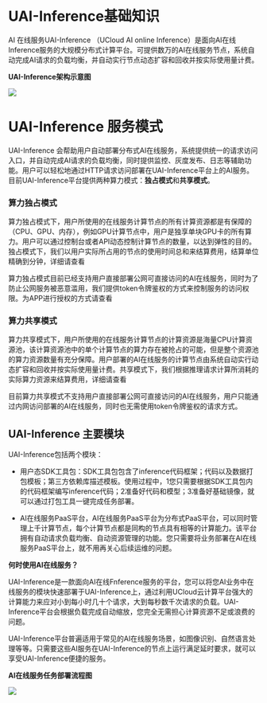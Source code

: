 

# UAI-Inference基础知识
AI 在线服务UAI-Inference （UCloud AI online Inference）是面向AI在线Inference服务的大规模分布式计算平台。可提供数万的AI在线服务节点，系统自动完成AI请求的负载均衡，并自动实行节点动态扩容和回收并按实际使用量计费。

**UAI-Inference架构示意图**

![](ai/uai-inference/images/intro/ai_inference产品示意图.png)

# UAI-Inference 服务模式
UAI-Inference 会帮助用户自动部署分布式AI在线服务，系统提供统一的请求访问入口，并自动完成AI请求的负载均衡，同时提供监控、灰度发布、日志等辅助功能。用户可以轻松地通过HTTP请求访问部署在UAI-Inference平台上的AI服务。
目前UAI-Inference平台提供两种算力模式：**独占模式**和**共享模式**。

### 算力独占模式
算力独占模式下，用户所使用的在线服务计算节点的所有计算资源都是有保障的（CPU、GPU、内存），例如GPU计算节点中，用户是独享单块GPU卡的所有算力。用户可以通过控制台或者API动态控制计算节点的数量，以达到弹性的目的。独占模式下，我们以用户实际所占用的节点的使用时间总和来结算费用，结算单位精确到分钟，详细请查看[](uai-inference/price)

算力独占模式目前已经支持用户直接部署公网可直接访问的AI在线服务，同时为了防止公网服务被恶意滥用，我们提供token令牌鉴权的方式来控制服务的访问权限。为APP进行授权的方式请查看[](uai-inference/use/auth)

### 算力共享模式
算力共享模式下，用户所使用的在线服务计算节点的计算资源是海量CPU计算资源池，该计算资源池中的单个计算节点的算力存在被抢占的可能，但是整个资源池的算力资源数量有充分保障。用户部署的AI在线服务的计算节点由系统自动实行动态扩容和回收并按实际使用量计费。共享模式下，我们根据推理请求计算所消耗的实际算力资源来结算费用，详细请查看[](uai-inference/price)

目前算力共享模式不支持用户直接部署公网可直接访问的AI在线服务，用户只能通过内网访问部署的AI在线服务，同时也无需使用token令牌鉴权的请求方式。

## UAI-Inference 主要模块
UAI-Inference包括两个模块：

+ 用户态SDK工具包：SDK工具包包含了inference代码框架；代码以及数据打包模板；第三方依赖库描述模板。使用过程中，1您只需要根据SDK工具包内的代码框架编写inference代码；2准备好代码和模型；3准备好基础镜像，就可以通过打包工具一键完成任务部署。

+ AI在线服务PaaS平台，AI在线服务PaaS平台为分布式PaaS平台，可以同时管理上千计算节点，每个计算节点都是同构的节点具有相等的计算能力。该平台拥有自动请求负载均衡、自动资源管理的功能。您只需要将业务部署在AI在线服务PaaS平台上，就不用再关心后续运维的问题。

**何时使用AI在线服务？**

UAI-Inference是一款面向AI在线Fnference服务的平台，您可以将您AI业务中在线服务的模块快速部署于UAI-Inference上，通过利用UCloud云计算平台强大的计算能力来应对小到每小时几十个请求，大到每秒数千次请求的负载。UAI-Inference平台会根据负载完成自动缩放，您完全无需担心计算资源不足或浪费的问题。

UAI-Inference平台普遍适用于常见的AI在线服务场景，如图像识别、自然语言处理等等。只需要这些AI服务在UAI-Inference的节点上运行满足延时要求，就可以享受UAI-Inference便捷的服务。

**AI在线服务任务部署流程图**

![](ai/uai-inference/images/intro/ai_inference部署.png)

